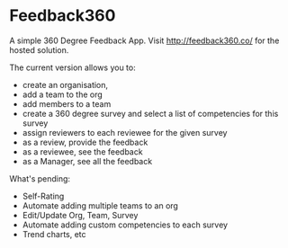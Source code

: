 # Feedback360
A simple 360 Degree Feedback App. Visit http://feedback360.co/ for the hosted solution.

The current version allows you to: 
* create an organisation, 
* add a team to the org
* add members to a team
* create a 360 degree survey and select a list of competencies for this survey 
* assign reviewers to each reviewee for the given survey
* as a review, provide the feedback
* as a reviewee, see the feedback
* as a Manager, see all the feedback

What's pending:
* Self-Rating
* Automate adding multiple teams to an org
* Edit/Update Org, Team, Survey
* Automate adding custom competencies to each survey
* Trend charts, etc
